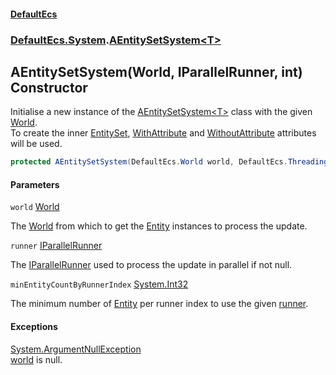 #### [DefaultEcs](DefaultEcs.md 'DefaultEcs')
### [DefaultEcs.System](DefaultEcs.md#DefaultEcs.System 'DefaultEcs.System').[AEntitySetSystem&lt;T&gt;](AEntitySetSystem_T_.md 'DefaultEcs.System.AEntitySetSystem<T>')

## AEntitySetSystem(World, IParallelRunner, int) Constructor

Initialise a new instance of the [AEntitySetSystem&lt;T&gt;](AEntitySetSystem_T_.md 'DefaultEcs.System.AEntitySetSystem<T>') class with the given [World](World.md 'DefaultEcs.World').  
To create the inner [EntitySet](EntitySet.md 'DefaultEcs.EntitySet'), [WithAttribute](WithAttribute.md 'DefaultEcs.System.WithAttribute') and [WithoutAttribute](WithoutAttribute.md 'DefaultEcs.System.WithoutAttribute') attributes will be used.

```csharp
protected AEntitySetSystem(DefaultEcs.World world, DefaultEcs.Threading.IParallelRunner runner, int minEntityCountByRunnerIndex=0);
```
#### Parameters

<a name='DefaultEcs.System.AEntitySetSystem_T_.AEntitySetSystem(DefaultEcs.World,DefaultEcs.Threading.IParallelRunner,int).world'></a>

`world` [World](World.md 'DefaultEcs.World')

The [World](World.md 'DefaultEcs.World') from which to get the [Entity](Entity.md 'DefaultEcs.Entity') instances to process the update.

<a name='DefaultEcs.System.AEntitySetSystem_T_.AEntitySetSystem(DefaultEcs.World,DefaultEcs.Threading.IParallelRunner,int).runner'></a>

`runner` [IParallelRunner](IParallelRunner.md 'DefaultEcs.Threading.IParallelRunner')

The [IParallelRunner](IParallelRunner.md 'DefaultEcs.Threading.IParallelRunner') used to process the update in parallel if not null.

<a name='DefaultEcs.System.AEntitySetSystem_T_.AEntitySetSystem(DefaultEcs.World,DefaultEcs.Threading.IParallelRunner,int).minEntityCountByRunnerIndex'></a>

`minEntityCountByRunnerIndex` [System.Int32](https://docs.microsoft.com/en-us/dotnet/api/System.Int32 'System.Int32')

The minimum number of [Entity](Entity.md 'DefaultEcs.Entity') per runner index to use the given [runner](AEntitySetSystem_T_.AEntitySetSystem(World,IParallelRunner,int).md#DefaultEcs.System.AEntitySetSystem_T_.AEntitySetSystem(DefaultEcs.World,DefaultEcs.Threading.IParallelRunner,int).runner 'DefaultEcs.System.AEntitySetSystem<T>.AEntitySetSystem(DefaultEcs.World, DefaultEcs.Threading.IParallelRunner, int).runner').

#### Exceptions

[System.ArgumentNullException](https://docs.microsoft.com/en-us/dotnet/api/System.ArgumentNullException 'System.ArgumentNullException')  
[world](AEntitySetSystem_T_.AEntitySetSystem(World,IParallelRunner,int).md#DefaultEcs.System.AEntitySetSystem_T_.AEntitySetSystem(DefaultEcs.World,DefaultEcs.Threading.IParallelRunner,int).world 'DefaultEcs.System.AEntitySetSystem<T>.AEntitySetSystem(DefaultEcs.World, DefaultEcs.Threading.IParallelRunner, int).world') is null.